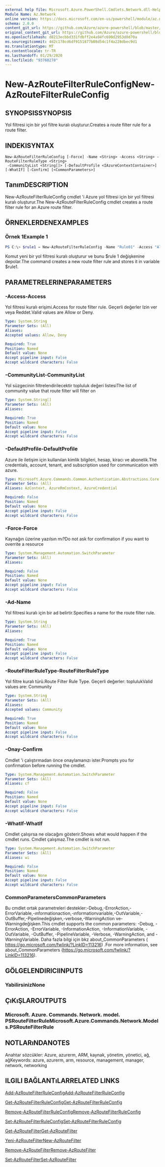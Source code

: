 ```yaml
---
external help file: Microsoft.Azure.PowerShell.Cmdlets.Network.dll-Help.xml
Module Name: Az.Network
online version: https://docs.microsoft.com/en-us/powershell/module/az.network/new-azroutefilterruleconfig
schema: 2.0.0
content_git_url: https://github.com/Azure/azure-powershell/blob/master/src/Network/Network/help/New-AzRouteFilterRuleConfig.md
original_content_git_url: https://github.com/Azure/azure-powershell/blob/master/src/Network/Network/help/New-AzRouteFilterRuleConfig.md
ms.openlocfilehash: d8213ecbbd331fdbff2e4a94fc690d2953d0d70a
ms.sourcegitcommit: 4d2c178cd6df9151877b08d54c1f4a228dbec9d1
ms.translationtype: MT
ms.contentlocale: tr-TR
ms.lasthandoff: 01/29/2020
ms.locfileid: "93760278"
---
```

# <span data-ttu-id="46ac8-101">New-AzRouteFilterRuleConfig</span><span class="sxs-lookup"><span data-stu-id="46ac8-101">New-AzRouteFilterRuleConfig</span></span>

## <span data-ttu-id="46ac8-102">SYNOPSIS</span><span class="sxs-lookup"><span data-stu-id="46ac8-102">SYNOPSIS</span></span>
<span data-ttu-id="46ac8-103">Yol filtresi için bir yol filtre kuralı oluşturur.</span><span class="sxs-lookup"><span data-stu-id="46ac8-103">Creates a route filter rule for a route filter.</span></span>

## <span data-ttu-id="46ac8-104">INDEKI</span><span class="sxs-lookup"><span data-stu-id="46ac8-104">SYNTAX</span></span>

```
New-AzRouteFilterRuleConfig [-Force] -Name <String> -Access <String> -RouteFilterRuleType <String>
 -CommunityList <String[]> [-DefaultProfile <IAzureContextContainer>] [-WhatIf] [-Confirm] [<CommonParameters>]
```

## <span data-ttu-id="46ac8-105">Tanım</span><span class="sxs-lookup"><span data-stu-id="46ac8-105">DESCRIPTION</span></span>
<span data-ttu-id="46ac8-106">New-AzRouteFilterRuleConfig cmdlet 'i Azure yol filtresi için bir yol filtresi kuralı oluşturur.</span><span class="sxs-lookup"><span data-stu-id="46ac8-106">The New-AzRouteFilterRuleConfig cmdlet creates a route filter rule for an Azure route filter.</span></span>

## <span data-ttu-id="46ac8-107">ÖRNEKLERDEN</span><span class="sxs-lookup"><span data-stu-id="46ac8-107">EXAMPLES</span></span>

### <span data-ttu-id="46ac8-108">Örnek 1</span><span class="sxs-lookup"><span data-stu-id="46ac8-108">Example 1</span></span>
```powershell
PS C:\> $rule1 = New-AzRouteFilterRuleConfig -Name "Rule01" -Access "Allow" -RouteFilterRuleType "Community" -CommunityList "12076:5040"
```

<span data-ttu-id="46ac8-109">Komut yeni bir yol filtresi kuralı oluşturur ve bunu $rule 1 değişkenine depolar.</span><span class="sxs-lookup"><span data-stu-id="46ac8-109">The command creates a new route filter rule and stores it in variable $rule1.</span></span>

## <span data-ttu-id="46ac8-110">PARAMETRELERINE</span><span class="sxs-lookup"><span data-stu-id="46ac8-110">PARAMETERS</span></span>

### <span data-ttu-id="46ac8-111">-Access</span><span class="sxs-lookup"><span data-stu-id="46ac8-111">-Access</span></span>
<span data-ttu-id="46ac8-112">Yol filtresi kuralı erişimi.</span><span class="sxs-lookup"><span data-stu-id="46ac8-112">Access for route filter rule.</span></span>
<span data-ttu-id="46ac8-113">Geçerli değerler Izin ver veya Reddet.</span><span class="sxs-lookup"><span data-stu-id="46ac8-113">Valid values are Allow or Deny.</span></span>

```yaml
Type: System.String
Parameter Sets: (All)
Aliases:
Accepted values: Allow, Deny

Required: True
Position: Named
Default value: None
Accept pipeline input: False
Accept wildcard characters: False
```

### <span data-ttu-id="46ac8-114">-CommunityList</span><span class="sxs-lookup"><span data-stu-id="46ac8-114">-CommunityList</span></span>
<span data-ttu-id="46ac8-115">Yol süzgecinin filtrelendirilecektir topluluk değeri listesi</span><span class="sxs-lookup"><span data-stu-id="46ac8-115">The list of community value that route filter will filter on</span></span>

```yaml
Type: System.String[]
Parameter Sets: (All)
Aliases:

Required: True
Position: Named
Default value: None
Accept pipeline input: False
Accept wildcard characters: False
```

### <span data-ttu-id="46ac8-116">-DefaultProfile</span><span class="sxs-lookup"><span data-stu-id="46ac8-116">-DefaultProfile</span></span>
<span data-ttu-id="46ac8-117">Azure ile iletişim için kullanılan kimlik bilgileri, hesap, kiracı ve abonelik.</span><span class="sxs-lookup"><span data-stu-id="46ac8-117">The credentials, account, tenant, and subscription used for communication with azure.</span></span>

```yaml
Type: Microsoft.Azure.Commands.Common.Authentication.Abstractions.Core.IAzureContextContainer
Parameter Sets: (All)
Aliases: AzContext, AzureRmContext, AzureCredential

Required: False
Position: Named
Default value: None
Accept pipeline input: False
Accept wildcard characters: False
```

### <span data-ttu-id="46ac8-118">-Force</span><span class="sxs-lookup"><span data-stu-id="46ac8-118">-Force</span></span>
<span data-ttu-id="46ac8-119">Kaynağın üzerine yazılsın mı?</span><span class="sxs-lookup"><span data-stu-id="46ac8-119">Do not ask for confirmation if you want to overrite a resource</span></span>

```yaml
Type: System.Management.Automation.SwitchParameter
Parameter Sets: (All)
Aliases:

Required: False
Position: Named
Default value: None
Accept pipeline input: False
Accept wildcard characters: False
```

### <span data-ttu-id="46ac8-120">-Ad</span><span class="sxs-lookup"><span data-stu-id="46ac8-120">-Name</span></span>
<span data-ttu-id="46ac8-121">Yol filtresi kuralı için bir ad belirtir.</span><span class="sxs-lookup"><span data-stu-id="46ac8-121">Specifies a name for the route filter rule.</span></span>

```yaml
Type: System.String
Parameter Sets: (All)
Aliases:

Required: True
Position: Named
Default value: None
Accept pipeline input: False
Accept wildcard characters: False
```

### <span data-ttu-id="46ac8-122">-RouteFilterRuleType</span><span class="sxs-lookup"><span data-stu-id="46ac8-122">-RouteFilterRuleType</span></span>
<span data-ttu-id="46ac8-123">Yol filtre kuralı türü.</span><span class="sxs-lookup"><span data-stu-id="46ac8-123">Route Filter Rule Type.</span></span>
<span data-ttu-id="46ac8-124">Geçerli değerler: topluluk</span><span class="sxs-lookup"><span data-stu-id="46ac8-124">Valid values are: Community</span></span>

```yaml
Type: System.String
Parameter Sets: (All)
Aliases:
Accepted values: Community

Required: True
Position: Named
Default value: None
Accept pipeline input: False
Accept wildcard characters: False
```

### <span data-ttu-id="46ac8-125">-Onay</span><span class="sxs-lookup"><span data-stu-id="46ac8-125">-Confirm</span></span>
<span data-ttu-id="46ac8-126">Cmdlet 'i çalıştırmadan önce onaylamanızı ister.</span><span class="sxs-lookup"><span data-stu-id="46ac8-126">Prompts you for confirmation before running the cmdlet.</span></span>

```yaml
Type: System.Management.Automation.SwitchParameter
Parameter Sets: (All)
Aliases: cf

Required: False
Position: Named
Default value: None
Accept pipeline input: False
Accept wildcard characters: False
```

### <span data-ttu-id="46ac8-127">-WhatIf</span><span class="sxs-lookup"><span data-stu-id="46ac8-127">-WhatIf</span></span>
<span data-ttu-id="46ac8-128">Cmdlet çalışırsa ne olacağını gösterir.</span><span class="sxs-lookup"><span data-stu-id="46ac8-128">Shows what would happen if the cmdlet runs.</span></span> <span data-ttu-id="46ac8-129">Cmdlet çalışmaz.</span><span class="sxs-lookup"><span data-stu-id="46ac8-129">The cmdlet is not run.</span></span>

```yaml
Type: System.Management.Automation.SwitchParameter
Parameter Sets: (All)
Aliases: wi

Required: False
Position: Named
Default value: None
Accept pipeline input: False
Accept wildcard characters: False
```

### <span data-ttu-id="46ac8-130">CommonParameters</span><span class="sxs-lookup"><span data-stu-id="46ac8-130">CommonParameters</span></span>
<span data-ttu-id="46ac8-131">Bu cmdlet ortak parametreleri destekler:-Debug,-ErrorAction,-ErrorVariable,-ınformationaction,-ınformationvariable,-OutVariable,-OutBuffer,-Pipelinedeğişken,-verbose,-WarningAction ve-Warningdeğişken.</span><span class="sxs-lookup"><span data-stu-id="46ac8-131">This cmdlet supports the common parameters: -Debug, -ErrorAction, -ErrorVariable, -InformationAction, -InformationVariable, -OutVariable, -OutBuffer, -PipelineVariable, -Verbose, -WarningAction, and -WarningVariable.</span></span> <span data-ttu-id="46ac8-132">Daha fazla bilgi için bkz about_CommonParameters ( https://go.microsoft.com/fwlink/?LinkID=113216) .</span><span class="sxs-lookup"><span data-stu-id="46ac8-132">For more information, see about_CommonParameters (https://go.microsoft.com/fwlink/?LinkID=113216).</span></span>

## <span data-ttu-id="46ac8-133">GÖLGELENDIRICI</span><span class="sxs-lookup"><span data-stu-id="46ac8-133">INPUTS</span></span>

### <span data-ttu-id="46ac8-134">Yabilirsiniz</span><span class="sxs-lookup"><span data-stu-id="46ac8-134">None</span></span>

## <span data-ttu-id="46ac8-135">ÇıKıŞLAR</span><span class="sxs-lookup"><span data-stu-id="46ac8-135">OUTPUTS</span></span>

### <span data-ttu-id="46ac8-136">Microsoft. Azure. Commands. Network. model. PSRouteFilterRule</span><span class="sxs-lookup"><span data-stu-id="46ac8-136">Microsoft.Azure.Commands.Network.Models.PSRouteFilterRule</span></span>

## <span data-ttu-id="46ac8-137">NOTLARıNDA</span><span class="sxs-lookup"><span data-stu-id="46ac8-137">NOTES</span></span>
<span data-ttu-id="46ac8-138">Anahtar sözcükler: Azure, azurerm, ARM, kaynak, yönetim, yönetici, ağ, ağ</span><span class="sxs-lookup"><span data-stu-id="46ac8-138">Keywords: azure, azurerm, arm, resource, management, manager, network, networking</span></span>

## <span data-ttu-id="46ac8-139">ILGILI BAĞLANTıLAR</span><span class="sxs-lookup"><span data-stu-id="46ac8-139">RELATED LINKS</span></span>

[<span data-ttu-id="46ac8-140">Add-AzRouteFilterRuleConfig</span><span class="sxs-lookup"><span data-stu-id="46ac8-140">Add-AzRouteFilterRuleConfig</span></span>](./Add-AzRouteFilterRuleConfig.md)

[<span data-ttu-id="46ac8-141">Get-AzRouteFilterRuleConfig</span><span class="sxs-lookup"><span data-stu-id="46ac8-141">Get-AzRouteFilterRuleConfig</span></span>](./Get-AzRouteFilterRuleConfig.md)

[<span data-ttu-id="46ac8-142">Remove-AzRouteFilterRuleConfig</span><span class="sxs-lookup"><span data-stu-id="46ac8-142">Remove-AzRouteFilterRuleConfig</span></span>](./Remove-AzRouteFilterRuleConfig.md)

[<span data-ttu-id="46ac8-143">Set-AzRouteFilterRuleConfig</span><span class="sxs-lookup"><span data-stu-id="46ac8-143">Set-AzRouteFilterRuleConfig</span></span>](./Set-AzRouteFilterRuleConfig.md)

[<span data-ttu-id="46ac8-144">Get-AzRouteFilter</span><span class="sxs-lookup"><span data-stu-id="46ac8-144">Get-AzRouteFilter</span></span>](./Get-AzRouteFilter.md)

[<span data-ttu-id="46ac8-145">Yeni-AzRouteFilter</span><span class="sxs-lookup"><span data-stu-id="46ac8-145">New-AzRouteFilter</span></span>](./New-AzRouteFilter.md)

[<span data-ttu-id="46ac8-146">Remove-AzRouteFilter</span><span class="sxs-lookup"><span data-stu-id="46ac8-146">Remove-AzRouteFilter</span></span>](./Remove-AzRouteFilter.md)

[<span data-ttu-id="46ac8-147">Set-AzRouteFilter</span><span class="sxs-lookup"><span data-stu-id="46ac8-147">Set-AzRouteFilter</span></span>](./Set-AzRouteFilter.md)
